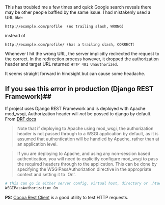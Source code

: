 <!--
.. title: Authorization Header Missing for GET Request, Server returns HTTP 401 Unauthorized
.. slug: authorization-header-missing-for-get-request-server-returns-http-401-unauthorized
.. date: 2014/05/06 17:49:54
.. tags: Programming
.. link:
.. description:
.. type: text
-->

This has troubled me a few times and quick Google search reveals there may be other people baffled by the same issue. I had mistakenly used a URL like:

```
http://example.com/profile  (no trailing slash, WRONG)

```

instead of

```
http://example.com/profile/ (has a trailing slash, CORRECT)
```

Whenever I hit the wrong URL, the server implicitly redirected the request to the correct. In the redirection process however, it dropped the authorization header and target URL returned `HTTP 401 Unauthorized`.

It seems straight forward in hindsight but can cause some headache.

## If you see this error in production (Django REST Framework)##

If project uses Django REST Framework and is deployed with Apache mod_wsgi, Authorization header will *not* be possed to django by default. From [DRF docs](http://www.django-rest-framework.org/api-guide/authentication#apache-mod_wsgi-specific-configuration)

> Note that if deploying to Apache using mod_wsgi, the authorization header is not passed through to a WSGI application by default, as it is assumed that authentication will be handled by Apache, rather than at an application level.

> If you are deploying to Apache, and using any non-session based authentication, you will need to explicitly configure mod_wsgi to pass the required headers through to the application. This can be done by specifying the WSGIPassAuthorization directive in the appropriate context and setting it to 'On'.

```apache
# this can go in either server config, virtual host, directory or .htaccess
WSGIPassAuthorization On
```

**PS:** [Cocoa Rest Client](https://github.com/mmattozzi/cocoa-rest-client) is a good utility to test HTTP requests.
